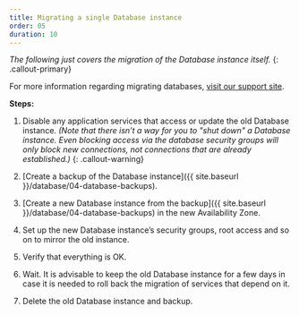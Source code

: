 ```yaml
---
title: Migrating a single Database instance 
order: 05
duration: 10
---
```

*The following just covers the migration of the Database instance itself.*
 {: .callout-primary}

For more information regarding migrating databases, [visit our support site](https://support.ehelp.edu.au/support/solutions/articles/6000246735-migrating-a-database).

**Steps:**
1. Disable any application services that access or update the old Database instance.
*(Note that there isn’t a way for you to "shut down" a Database instance.  Even blocking access via the database security groups will only block new connections, not connections that are already established.)*
 {: .callout-warning}

1. [Create a backup of the Database instance]({{ site.baseurl }}/database/04-database-backups).

1. [Create a new Database instance from the backup]({{ site.baseurl }}/database/04-database-backups) in the new Availability Zone.

1. Set up the new Database instance’s security groups, root access and so on to mirror the old instance.

1. Verify that everything is OK.

1. Wait.  It is advisable to keep the old Database instance for a few days in case it is needed to roll back the migration of services that depend on it.

1. Delete the old Database instance and backup.